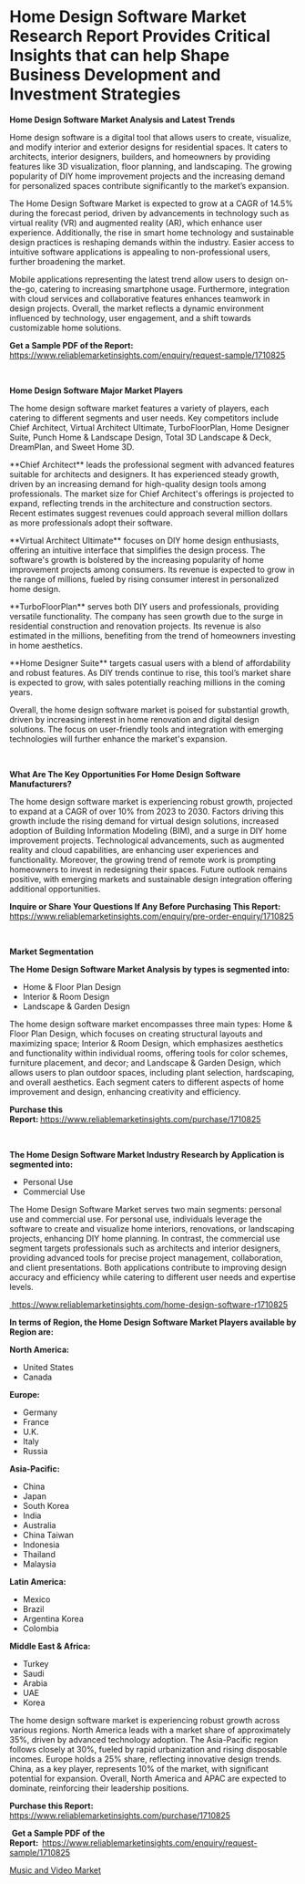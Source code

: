 <p><h1>Home Design Software Market Research Report Provides Critical Insights that can help Shape Business Development and Investment Strategies</h1></p><p><strong>Home Design Software Market Analysis and Latest Trends</strong></p>
<p><p>Home design software is a digital tool that allows users to create, visualize, and modify interior and exterior designs for residential spaces. It caters to architects, interior designers, builders, and homeowners by providing features like 3D visualization, floor planning, and landscaping. The growing popularity of DIY home improvement projects and the increasing demand for personalized spaces contribute significantly to the market’s expansion.</p><p>The Home Design Software Market is expected to grow at a CAGR of 14.5% during the forecast period, driven by advancements in technology such as virtual reality (VR) and augmented reality (AR), which enhance user experience. Additionally, the rise in smart home technology and sustainable design practices is reshaping demands within the industry. Easier access to intuitive software applications is appealing to non-professional users, further broadening the market.</p><p>Mobile applications representing the latest trend allow users to design on-the-go, catering to increasing smartphone usage. Furthermore, integration with cloud services and collaborative features enhances teamwork in design projects. Overall, the market reflects a dynamic environment influenced by technology, user engagement, and a shift towards customizable home solutions.</p></p>
<p><strong>Get a Sample PDF of the Report:&nbsp;</strong> <a href="https://www.reliablemarketinsights.com/enquiry/request-sample/1710825?utm_campaign=2530&utm_medium=2&utm_source=Github&utm_content=ia&utm_term=10032025&utm_id=home-design-software">https://www.reliablemarketinsights.com/enquiry/request-sample/1710825</a></p>
<p>&nbsp;</p>
<p><strong>Home Design Software Major Market Players</strong></p>
<p><p>The home design software market features a variety of players, each catering to different segments and user needs. Key competitors include Chief Architect, Virtual Architect Ultimate, TurboFloorPlan, Home Designer Suite, Punch Home & Landscape Design, Total 3D Landscape & Deck, DreamPlan, and Sweet Home 3D.</p><p>**Chief Architect** leads the professional segment with advanced features suitable for architects and designers. It has experienced steady growth, driven by an increasing demand for high-quality design tools among professionals. The market size for Chief Architect's offerings is projected to expand, reflecting trends in the architecture and construction sectors. Recent estimates suggest revenues could approach several million dollars as more professionals adopt their software.</p><p>**Virtual Architect Ultimate** focuses on DIY home design enthusiasts, offering an intuitive interface that simplifies the design process. The software's growth is bolstered by the increasing popularity of home improvement projects among consumers. Its revenue is expected to grow in the range of millions, fueled by rising consumer interest in personalized home design.</p><p>**TurboFloorPlan** serves both DIY users and professionals, providing versatile functionality. The company has seen growth due to the surge in residential construction and renovation projects. Its revenue is also estimated in the millions, benefiting from the trend of homeowners investing in home aesthetics.</p><p>**Home Designer Suite** targets casual users with a blend of affordability and robust features. As DIY trends continue to rise, this tool’s market share is expected to grow, with sales potentially reaching millions in the coming years.</p><p>Overall, the home design software market is poised for substantial growth, driven by increasing interest in home renovation and digital design solutions. The focus on user-friendly tools and integration with emerging technologies will further enhance the market's expansion.</p></p>
<p>&nbsp;</p>
<p><strong>What Are The Key Opportunities For Home Design Software Manufacturers?</strong></p>
<p><p>The home design software market is experiencing robust growth, projected to expand at a CAGR of over 10% from 2023 to 2030. Factors driving this growth include the rising demand for virtual design solutions, increased adoption of Building Information Modeling (BIM), and a surge in DIY home improvement projects. Technological advancements, such as augmented reality and cloud capabilities, are enhancing user experiences and functionality. Moreover, the growing trend of remote work is prompting homeowners to invest in redesigning their spaces. Future outlook remains positive, with emerging markets and sustainable design integration offering additional opportunities.</p></p>
<p><strong>Inquire or Share Your Questions If Any Before Purchasing This Report:</strong> <a href="https://www.reliablemarketinsights.com/enquiry/pre-order-enquiry/1710825?utm_campaign=2530&utm_medium=2&utm_source=Github&utm_content=ia&utm_term=10032025&utm_id=home-design-software">https://www.reliablemarketinsights.com/enquiry/pre-order-enquiry/1710825</a></p>
<p>&nbsp;</p>
<p><strong>Market Segmentation</strong></p>
<p><strong>The Home Design Software Market Analysis by types is segmented into:</strong></p>
<p><ul><li>Home & Floor Plan Design</li><li>Interior & Room Design</li><li>Landscape & Garden Design</li></ul></p>
<p><p>The home design software market encompasses three main types: Home & Floor Plan Design, which focuses on creating structural layouts and maximizing space; Interior & Room Design, which emphasizes aesthetics and functionality within individual rooms, offering tools for color schemes, furniture placement, and decor; and Landscape & Garden Design, which allows users to plan outdoor spaces, including plant selection, hardscaping, and overall aesthetics. Each segment caters to different aspects of home improvement and design, enhancing creativity and efficiency.</p></p>
<p><strong>Purchase this Report:&nbsp;</strong><a href="https://www.reliablemarketinsights.com/purchase/1710825?utm_campaign=2530&utm_medium=2&utm_source=Github&utm_content=ia&utm_term=10032025&utm_id=home-design-software">https://www.reliablemarketinsights.com/purchase/1710825</a></p>
<p>&nbsp;</p>
<p><strong>The Home Design Software Market Industry Research by Application is segmented into:</strong></p>
<p><ul><li>Personal Use</li><li>Commercial Use</li></ul></p>
<p><p>The Home Design Software Market serves two main segments: personal use and commercial use. For personal use, individuals leverage the software to create and visualize home interiors, renovations, or landscaping projects, enhancing DIY home planning. In contrast, the commercial use segment targets professionals such as architects and interior designers, providing advanced tools for precise project management, collaboration, and client presentations. Both applications contribute to improving design accuracy and efficiency while catering to different user needs and expertise levels.</p></p>
<p><a href="https://www.reliablemarketinsights.com/home-design-software-r1710825?utm_campaign=2530&utm_medium=2&utm_source=Github&utm_content=ia&utm_term=10032025&utm_id=home-design-software">&nbsp;https://www.reliablemarketinsights.com/home-design-software-r1710825</a></p>
<p><strong>In terms of Region, the Home Design Software Market Players available by Region are:</strong></p>
<p>
    <p> <strong> North America: </strong>
        <ul>
            <li>United States</li>
            <li>Canada</li>
        </ul>
        </p> 
    <p> <strong> Europe: </strong>
        <ul>
            <li>Germany</li>
            <li>France</li>
            <li>U.K.</li>
            <li>Italy</li>
            <li>Russia</li>
        </ul>
        </p> 
    <p> <strong> Asia-Pacific: </strong>
        <ul>
            <li>China</li>
            <li>Japan</li>
            <li>South Korea</li>
            <li>India</li>
            <li>Australia</li>
            <li>China Taiwan</li>
            <li>Indonesia</li>
            <li>Thailand</li>
            <li>Malaysia</li>
        </ul>
        </p> 
    <p> <strong> Latin America: </strong>
        <ul>
            <li>Mexico</li>
            <li>Brazil</li>
            <li>Argentina Korea</li>
            <li>Colombia</li>
        </ul>
        </p> 
    <p> <strong> Middle East & Africa: </strong>
        <ul>
            <li>Turkey</li>
            <li>Saudi</li>
            <li>Arabia</li>
            <li>UAE</li>
            <li>Korea</li>
        </ul>
    </p>
    </p>
<p><p>The home design software market is experiencing robust growth across various regions. North America leads with a market share of approximately 35%, driven by advanced technology adoption. The Asia-Pacific region follows closely at 30%, fueled by rapid urbanization and rising disposable incomes. Europe holds a 25% share, reflecting innovative design trends. China, as a key player, represents 10% of the market, with significant potential for expansion. Overall, North America and APAC are expected to dominate, reinforcing their leadership positions.</p></p>
<p><strong>Purchase this Report: </strong><a href="https://www.reliablemarketinsights.com/purchase/1710825?utm_campaign=2530&utm_medium=2&utm_source=Github&utm_content=ia&utm_term=10032025&utm_id=home-design-software">https://www.reliablemarketinsights.com/purchase/1710825</a></p>
<p>&nbsp;<strong>Get a Sample PDF of the Report:&nbsp;&nbsp;</strong><a href="https://www.reliablemarketinsights.com/enquiry/request-sample/1710825?utm_campaign=2530&utm_medium=2&utm_source=Github&utm_content=ia&utm_term=10032025&utm_id=home-design-software">https://www.reliablemarketinsights.com/enquiry/request-sample/1710825</a></p>
<p><strong></strong></p>
<p><p><a href="https://github.com/ParvinKhatun77/Market-Research-Report-List-1/blob/main/music-and-video-market.md?utm_campaign=2530&utm_medium=2&utm_source=Github&utm_content=ia&utm_term=10032025&utm_id=home-design-software">Music and Video Market</a></p></p>